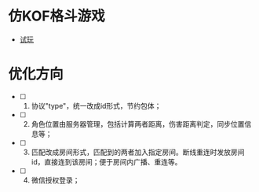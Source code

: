 # 仿KOF格斗游戏

- [试玩](https://www.2344.com/play/11518.htm)

# 优化方向

- [ ] 1. 协议"type"，统一改成id形式，节约包体；
- [ ] 2. 角色位置由服务器管理，包括计算两者距离，伤害距离判定，同步位置信息等；
- [ ] 3. 匹配改成房间形式，匹配到的两者加入指定房间。断线重连时发放房间id，直接连到该房间；便于房间内广播、重连等。
- [ ] 4. 微信授权登录；